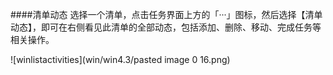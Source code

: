####清单动态
选择一个清单，点击任务界面上方的「···」图标，然后选择【清单动态】，即可在右侧看见此清单的全部动态，包括添加、删除、移动、完成任务等相关操作。

![winlistactivities](win/win4.3/pasted image 0 16.png)